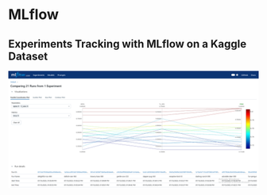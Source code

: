 # MLflow 

## Experiments Tracking with MLflow on a Kaggle Dataset

![MLflow Metrics](MLflow_Metrics.png)
